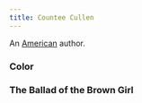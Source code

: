 ```yaml
---
title: Countee Cullen
---
```


An [American](../index.html) author.

### Color

### The Ballad of the Brown Girl

